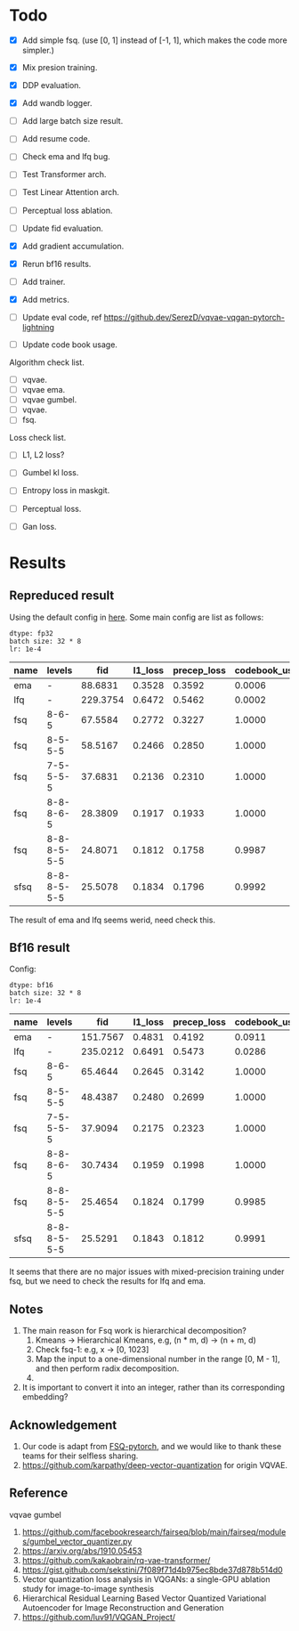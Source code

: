 

# Todo

- [x] Add simple fsq. (use [0, 1] instead of [-1, 1], which makes the code more simpler.)
- [x] Mix presion training.
- [x] DDP evaluation.
- [x] Add wandb logger.
- [ ] Add large batch size result.
- [ ] Add resume code.
- [ ] Check ema and lfq bug.
- [ ] Test Transformer arch.
- [ ] Test Linear Attention arch.
- [ ] Perceptual loss ablation.
- [ ] Update fid evaluation.
- [x] Add gradient accumulation.
- [x] Rerun bf16 results.
- [ ] Add trainer.
- [x] Add metrics.
- [ ] Update eval code, ref https://github.dev/SerezD/vqvae-vqgan-pytorch-lightning
- [ ] Update code book usage.


Algorithm check list.
- [ ] vqvae.
- [ ] vqvae ema.
- [ ] vqvae gumbel.
- [ ] vqvae.
- [ ] fsq.

Loss check list.
- [ ] L1, L2 loss?
- [ ] Gumbel kl loss.
- [ ] Entropy loss in maskgit.
- [ ] Perceptual loss.
- [ ] Gan loss.


# Results

## Repreduced result

Using the default config in [here](https://github.com/duchenzhuang/FSQ-pytorch). Some main config are list as follows:

```
dtype: fp32
batch size: 32 * 8
lr: 1e-4
```


| name | levels      | fid       | l1_loss | precep_loss | codebook_usage |
|------|-------------|-----------|---------|-------------|----------------|
| ema  | -           | 88.6831   | 0.3528  | 0.3592      | 0.0006         |
| lfq  | -           | 229.3754  | 0.6472  | 0.5462      | 0.0002         |
| fsq  | 8-6-5       | 67.5584   | 0.2772  | 0.3227      | 1.0000         |
| fsq  | 8-5-5-5     | 58.5167   | 0.2466  | 0.2850      | 1.0000         |
| fsq  | 7-5-5-5-5   | 37.6831   | 0.2136  | 0.2310      | 1.0000         |
| fsq  | 8-8-8-6-5   | 28.3809   | 0.1917  | 0.1933      | 1.0000         |
| fsq  | 8-8-8-5-5-5 | 24.8071   | 0.1812  | 0.1758      | 0.9987         |
| sfsq | 8-8-8-5-5-5 | 25.5078   | 0.1834  | 0.1796      | 0.9992         |

The result of ema and lfq seems werid, need check this.

## Bf16 result

Config:
```
dtype: bf16
batch size: 32 * 8
lr: 1e-4
```

| name | levels      | fid       | l1_loss | precep_loss | codebook_usage |
|------|-------------|-----------|---------|-------------|----------------|
| ema  | -           | 151.7567  | 0.4831  | 0.4192      | 0.0911         |
| lfq  | -           | 235.0212  | 0.6491  | 0.5473      | 0.0286         |
| fsq  | 8-6-5       | 65.4644   | 0.2645  | 0.3142      | 1.0000         |
| fsq  | 8-5-5-5     | 48.4387   | 0.2480  | 0.2699      | 1.0000         |
| fsq  | 7-5-5-5-5   | 37.9094   | 0.2175  | 0.2323      | 1.0000         |
| fsq  | 8-8-8-6-5   | 30.7434   | 0.1959  | 0.1998      | 1.0000         |
| fsq  | 8-8-8-5-5-5 | 25.4654   | 0.1824  | 0.1799      | 0.9985         |
| sfsq | 8-8-8-5-5-5 | 25.5291   | 0.1843  | 0.1812      | 0.9991         |

It seems that there are no major issues with mixed-precision training under fsq, but we need to check the results for lfq and ema.

## Notes

1. The main reason for Fsq work is hierarchical decomposition?
   1. Kmeans -> Hierarchical Kmeans, e.g, (n * m, d) -> (n + m, d)
   2. Check fsq-1: e.g, x -> [0, 1023]
   3. Map the input to a one-dimensional number in the range [0, M - 1], and then perform radix decomposition.
   4.
2. It is important to convert it into an integer, rather than its corresponding embedding?


## Acknowledgement

1. Our code is adapt from [FSQ-pytorch](https://github.com/duchenzhuang/FSQ-pytorch), and we would like to thank these teams for their selfless sharing.
2. https://github.com/karpathy/deep-vector-quantization for origin VQVAE.


## Reference
vqvae gumbel
1. https://github.com/facebookresearch/fairseq/blob/main/fairseq/modules/gumbel_vector_quantizer.py
2. https://arxiv.org/abs/1910.05453
3. https://github.com/kakaobrain/rq-vae-transformer/
4. https://gist.github.com/sekstini/7f089f71d4b975ec8bde37d878b514d0
5. Vector quantization loss analysis in VQGANs: a single-GPU ablation study for image-to-image synthesis
6. Hierarchical Residual Learning Based Vector Quantized Variational Autoencoder for Image Reconstruction and Generation
7. https://github.com/luv91/VQGAN_Project/
